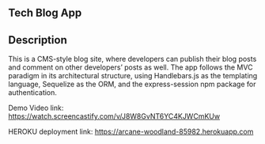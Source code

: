 ## Tech Blog App

## Description
This is a CMS-style blog site, where developers can publish their blog posts and comment on other developers’ posts as well. The app follows the MVC paradigm in its architectural structure, using Handlebars.js as the templating language, Sequelize as the ORM, and the express-session npm package for authentication.

Demo Video link: https://watch.screencastify.com/v/J8W8GvNT6YC4KJWCmKUw

HEROKU deployment link: https://arcane-woodland-85982.herokuapp.com



